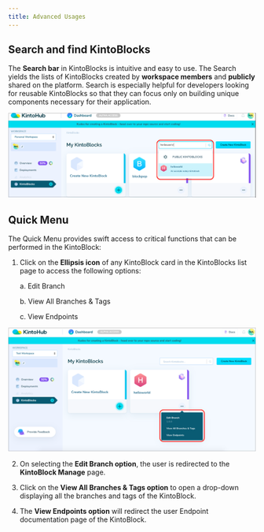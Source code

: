 ```yaml
---
title: Advanced Usages
---
```


## Search and find KintoBlocks

The **Search bar** in KintoBlocks is intuitive and easy to use. The Search yields the lists of KintoBlocks created by **workspace members** and **publicly** shared on the platform. Search is especially helpful for developers looking for reusable KintoBlocks so that they can focus only on building unique components necessary for their application.

   ![Screenshot](/docs/assets/searck-kb.png)
  

## Quick Menu

The Quick Menu provides swift access to critical functions that can be performed in the KintoBlock:

1. Click on the **Ellipsis icon** of any KintoBlock card in the KintoBlocks list page to access the following options:

   a. Edit Branch
   
   b. View All Branches & Tags
   
   c. View Endpoints
   
![Screenshot](/docs/assets/kb-ellipsis-icon.png)
   
2. On selecting the **Edit Branch option**, the user is redirected to the **KintoBlock Manage** page.

3. Click on the **View All Branches & Tags option** to open a drop-down displaying all the branches and tags of the KintoBlock.

4. The **View Endpoints option** will redirect the user Endpoint documentation page of the KintoBlock.
